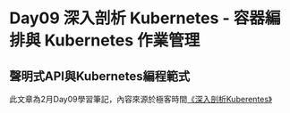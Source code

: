 # Day09 深入剖析 Kubernetes - 容器編排與 Kubernetes 作業管理

## 聲明式API與Kubernetes編程範式


此文章為2月Day09學習筆記，內容來源於極客時間[《深入剖析Kuberentes》](https://time.geekbang.org/column/article/41769)